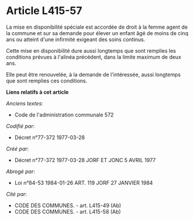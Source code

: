 # Article L415-57

La mise en disponibilité spéciale est accordée de droit à la femme agent de la commune et sur sa demande pour élever un
enfant âgé de moins de cinq ans ou atteint d'une infirmité exigeant des soins continus.

Cette mise en disponibilité dure aussi longtemps que sont remplies les conditions prévues à l'alinéa précédent, dans la
limite maximum de deux ans.

Elle peut être renouvelée, à la demande de l'intéressée, aussi longtemps que sont remplies ces conditions.

**Liens relatifs à cet article**

_Anciens textes_:

  - Code de l'administration communale 572

_Codifié par_:

  - Décret n°77-372 1977-03-28

_Créé par_:

  - Décret n°77-372 1977-03-28 JORF ET JONC 5 AVRIL 1977

_Abrogé par_:

  - Loi n°84-53 1984-01-26 ART. 119 JORF 27 JANVIER 1984

_Cité par_:

  - CODE DES COMMUNES. - art. L415-49 (Ab)
  - CODE DES COMMUNES. - art. L415-58 (Ab)
